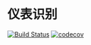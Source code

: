 # 仪表识别
[![Build Status](https://travis-ci.com/hjptriplebee/meterReader.svg?branch=master)](https://travis-ci.com/hjptriplebee/meterReader)
[![codecov](https://codecov.io/gh/hjptriplebee/meterReader/branch/master/graph/badge.svg)](https://codecov.io/gh/hjptriplebee/meterReader)
